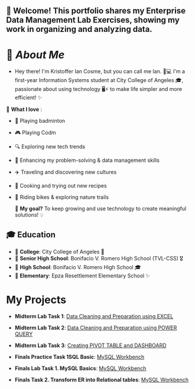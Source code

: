 ## 📌 Welcome! This portfolio shares my Enterprise Data Management Lab Exercises, showing my work in organizing and analyzing data.


# 👤 *About Me*

- Hey there! I'm Kristoffer Ian Cosme, but you can call me Ian. 🚀💻 I'm a first-year Information Systems student at City College of Angeles 🎓, passionate about using technology 🖥️⚡ to make life simpler and more efficient! ✨


🌟 **What I love** :
- 🏸 Playing badminton
- 🎮 Playing Codm 
- 🔍 Exploring new tech trends
- 🧩 Enhancing my problem-solving & data management skills
- ✈️ Traveling and discovering new cultures
- 🍳 Cooking and trying out new recipes
- 🚴 Riding bikes & exploring nature trails

  🎯 **My goal?** To keep growing and use technology to create meaningful solutions! 💡


## 🎓 **Education**
- 📍 **College**: City College of Angeles 🏫
- 📍 **Senior High School**: Bonifacio V. Romero High School (TVL-CSS) 🎖️
- 📍 **High School**: Bonifacio V. Romero High School 🎓
- 📍 **Elementary**: Epza Resettlement Elementary School ✨

# My Projects
- **Midterm Lab Task 1**: [Data Cleaning and Preparation using EXCEL](Midterm%20task%201)
- **Midterm Lab Task 2**: [Data Cleaning and Preparation using POWER QUERY](Midterm%20task%202/Image)
- **Midterm Lab Task 3**: [Creating PIVOT TABLE and DASHBOARD](Midterm%20lab%20task%203)

- **Finals Practice Task 1SQL Basic**: [MySQL Workbench](Finals%20Practice%20Task%201SQL%20Basic)
- **Finals Lab Task 1. MySQL Basics**: [MySQL Workbench](Finals%20Lab%20Task%201.%20MySQL%20Basics)
- **Finals Task 2. Transform ER into Relational tables**: [MySQL Workbench](Finals%20Task%202.%20Transform%20ER%20into%20Relational%20tables/Images)
  
